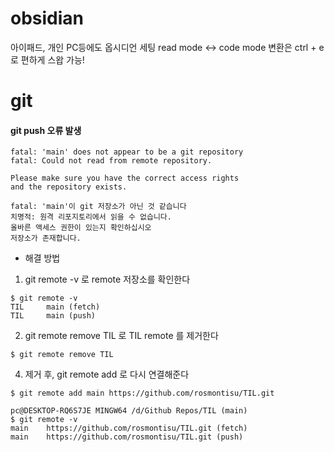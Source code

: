 # obsidian
아이패드, 개인 PC등에도 옵시디언 세팅
read mode <-> code mode 변환은 
ctrl + e 로 편하게 스왑 가능!

# git
#### git push 오류 발생

```
fatal: 'main' does not appear to be a git repository
fatal: Could not read from remote repository.

Please make sure you have the correct access rights
and the repository exists.

fatal: 'main'이 git 저장소가 아닌 것 같습니다  
치명적: 원격 리포지토리에서 읽을 수 없습니다.  
올바른 액세스 권한이 있는지 확인하십시오  
저장소가 존재합니다.
```
- 해결 방법
1. git remote -v 로 remote 저장소를 확인한다
```git
$ git remote -v
TIL     main (fetch)
TIL     main (push)
```
2. git remote remove TIL 로 TIL remote 를 제거한다
```git
$ git remote remove TIL
```
4. 제거 후, git remote add 로 다시 연결해준다
```git
$ git remote add main https://github.com/rosmontisu/TIL.git

pc@DESKTOP-RQ6S7JE MINGW64 /d/Github Repos/TIL (main)
$ git remote -v
main    https://github.com/rosmontisu/TIL.git (fetch)
main    https://github.com/rosmontisu/TIL.git (push)
```


